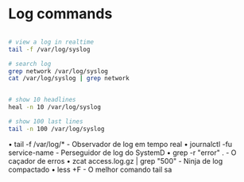 # Log commands

```bash

# view a log in realtime
tail -f /var/log/syslog

# search log
grep network /var/log/syslog
cat /var/log/syslog | grep network


# show 10 headlines
heal -n 10 /var/log/syslog

# show 100 last lines
tail -n 100 /var/log/syslog

```


• tail -f /var/log/* - Observador de log em tempo real
• journalctl -fu service-name - Perseguidor de log do SystemD
• grep -r "error" . - O caçador de erros
• zcat access.log.gz | grep "500" - Ninja de log compactado
• less +F - O melhor comando tail
sa